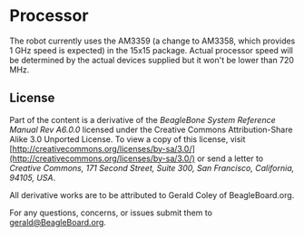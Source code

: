 Processor
=========

The robot currently uses the AM3359 (a change to AM3358, which provides 1 GHz speed is expected) in the 15x15 package. Actual processor speed will be determined by the actual devices supplied but it won't be lower than 720 MHz.

License
--------
Part of the content is a derivative of the *BeagleBone System Reference Manual Rev A6.0.0*  licensed under the Creative Commons Attribution-Share Alike 3.0 Unported License. To view a copy of this license, visit [http://creativecommons.org/licenses/by-sa/3.0/](http://creativecommons.org/licenses/by-sa/3.0/) or send a letter to *Creative Commons, 171 Second Street, Suite 300, San Francisco, California, 94105, USA*.

All derivative works are to be attributed to Gerald Coley of BeagleBoard.org. 

For any questions, concerns, or issues submit them to gerald@BeagleBoard.org.